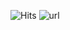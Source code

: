 

![Hits](https://hits.seeyoufarm.com/api/count/incr/badge.svg?url=https%3A%2F%2Fgithub.com%2Fn-C-kay&count_bg=%23FF0010&title_bg=%23000000&icon=github.svg&icon_color=%23FFFFFF&title=hits&edge_flat=false)
![url](https://img.shields.io/badge/Elixir-4B275F?style=for-the-badge&logo=elixir&logoColor=white)
